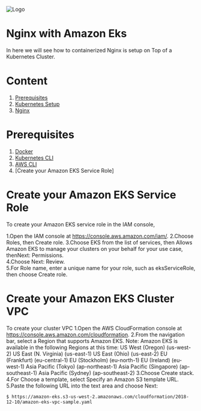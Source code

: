 ![Logo](https://github.com/mithunvikram/nginx-docker/blob/master/docs/GeppettoIcon.png?raw=true"Logo")

# Nginx with Amazon Eks<br/>
   In here we will see how to containerized Nginx is setup on Top of a Kubernetes Cluster.
   
# Content
1. [Prerequisites](#prerequisites)
1. [Kubernetes Setup](#kubernetes-setup)
1. [Nginx](#nginx-setup)

# Prerequisites
1. [Docker](https://docs.docker.com/install/)<br/>
1. [Kubernetes CLI](https://kubernetes.io/docs/tasks/tools/install-kubectl/)<br/>
1. [AWS CLI](https://docs.aws.amazon.com/cli/latest/userguide/cli-chap-install.html)<br/>
1. [Create your Amazon EKS Service Role]

# Create your Amazon EKS Service Role
To create your Amazon EKS service role in the IAM console,

1.Open the IAM console at https://console.aws.amazon.com/iam/. 
2.Choose Roles, then Create role.
3.Choose EKS from the list of services, then Allows Amazon EKS to manage your clusters on your behalf for your use case, thenNext: Permissions.<br/>
4.Choose Next: Review.<br/>
5.For Role name, enter a unique name for your role, such as eksServiceRole, then choose Create role.<br/>

# Create your Amazon EKS Cluster VPC
To create your cluster VPC 
1.Open the AWS CloudFormation console at https://console.aws.amazon.com/cloudformation.
2.From the navigation bar, select a Region that supports Amazon EKS.
  Note:
  Amazon EKS is available in the following Regions at this time:
   US West (Oregon) (us-west-2)
   US East (N. Virginia) (us-east-1)
   US East (Ohio) (us-east-2)
   EU (Frankfurt) (eu-central-1)
   EU (Stockholm) (eu-north-1)
   EU (Ireland) (eu-west-1)
   Asia Pacific (Tokyo) (ap-northeast-1)
   Asia Pacific (Singapore) (ap-southeast-1)
   Asia Pacific (Sydney) (ap-southeast-2)
3.Choose Create stack.
4.For Choose a template, select Specify an Amazon S3 template URL.
5.Paste the following URL into the text area and choose Next:
   
    $ https://amazon-eks.s3-us-west-2.amazonaws.com/cloudformation/2018-12-10/amazon-eks-vpc-sample.yaml
    
    


